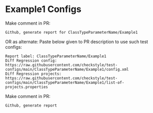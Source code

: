 # Example1 Configs
Make comment in PR:
```
Github, generate report for ClassTypeParameterName/Example1
```
OR as alternate:
Paste below given to PR description to use such test configs:
```
Report label: ClassTypeParameterName/Example1
Diff Regression config: https://raw.githubusercontent.com/checkstyle/test-configs/main/ClassTypeParameterName/Example1/config.xml
Diff Regression projects: https://raw.githubusercontent.com/checkstyle/test-configs/main/ClassTypeParameterName/Example1/list-of-projects.properties
```
Make comment in PR:
```
Github, generate report
```
